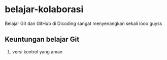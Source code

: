 belajar-kolaborasi
==
Belajar Git dan GitHub di Dicoding sangat menyenangkan sekali looo guyss<br>

## Keuntungan belajar Git
1. versi kontrol yang aman

